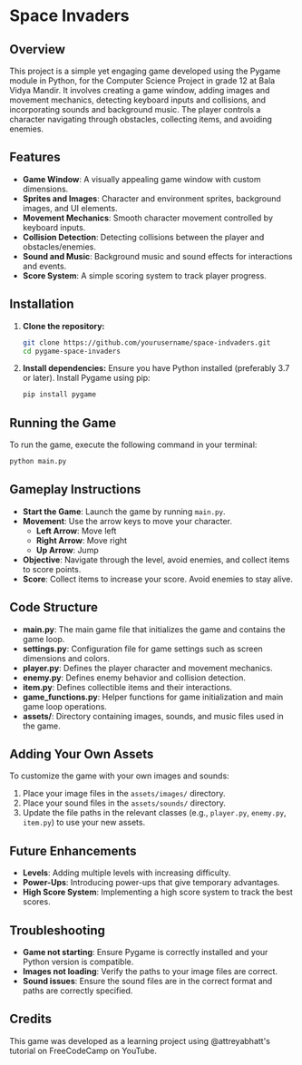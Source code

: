 # Space Invaders

## Overview
This project is a simple yet engaging game developed using the Pygame module in Python, for the Computer Science Project in grade 12 at Bala Vidya Mandir. It involves creating a game window, adding images and movement mechanics, detecting keyboard inputs and collisions, and incorporating sounds and background music. The player controls a character navigating through obstacles, collecting items, and avoiding enemies.

## Features
- **Game Window**: A visually appealing game window with custom dimensions.
- **Sprites and Images**: Character and environment sprites, background images, and UI elements.
- **Movement Mechanics**: Smooth character movement controlled by keyboard inputs.
- **Collision Detection**: Detecting collisions between the player and obstacles/enemies.
- **Sound and Music**: Background music and sound effects for interactions and events.
- **Score System**: A simple scoring system to track player progress.

## Installation
1. **Clone the repository:**
   ```bash
   git clone https://github.com/yourusername/space-indvaders.git
   cd pygame-space-invaders
   ```
2. **Install dependencies:**
   Ensure you have Python installed (preferably 3.7 or later). Install Pygame using pip:
   ```bash
   pip install pygame
   ```

## Running the Game
To run the game, execute the following command in your terminal:
```bash
python main.py
```

## Gameplay Instructions
- **Start the Game**: Launch the game by running `main.py`.
- **Movement**: Use the arrow keys to move your character.
  - **Left Arrow**: Move left
  - **Right Arrow**: Move right
  - **Up Arrow**: Jump
- **Objective**: Navigate through the level, avoid enemies, and collect items to score points.
- **Score**: Collect items to increase your score. Avoid enemies to stay alive.

## Code Structure
- **main.py**: The main game file that initializes the game and contains the game loop.
- **settings.py**: Configuration file for game settings such as screen dimensions and colors.
- **player.py**: Defines the player character and movement mechanics.
- **enemy.py**: Defines enemy behavior and collision detection.
- **item.py**: Defines collectible items and their interactions.
- **game_functions.py**: Helper functions for game initialization and main game loop operations.
- **assets/**: Directory containing images, sounds, and music files used in the game.

## Adding Your Own Assets
To customize the game with your own images and sounds:
1. Place your image files in the `assets/images/` directory.
2. Place your sound files in the `assets/sounds/` directory.
3. Update the file paths in the relevant classes (e.g., `player.py`, `enemy.py`, `item.py`) to use your new assets.

## Future Enhancements
- **Levels**: Adding multiple levels with increasing difficulty.
- **Power-Ups**: Introducing power-ups that give temporary advantages.
- **High Score System**: Implementing a high score system to track the best scores.

## Troubleshooting
- **Game not starting**: Ensure Pygame is correctly installed and your Python version is compatible.
- **Images not loading**: Verify the paths to your image files are correct.
- **Sound issues**: Ensure the sound files are in the correct format and paths are correctly specified.

## Credits
This game was developed as a learning project using @attreyabhatt's tutorial on FreeCodeCamp on YouTube.
